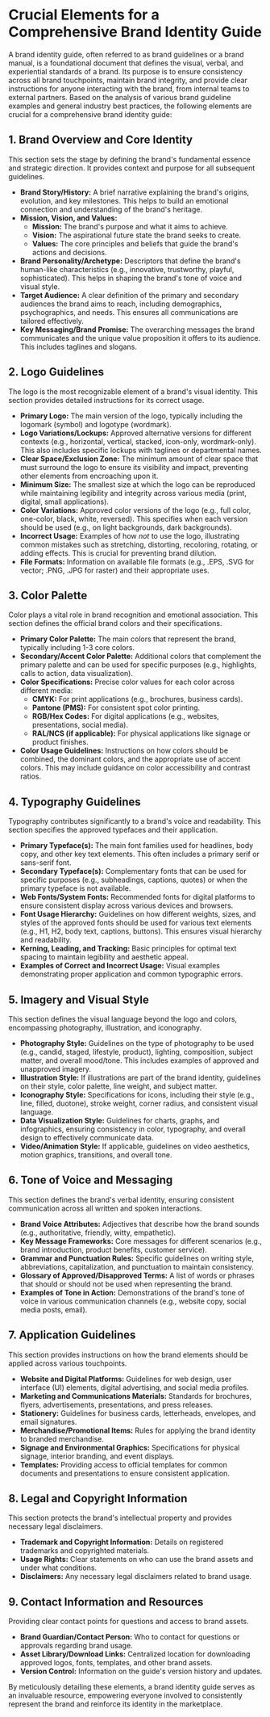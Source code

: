 # Crucial Elements for a Comprehensive Brand Identity Guide

A brand identity guide, often referred to as brand guidelines or a brand manual, is a foundational document that defines the visual, verbal, and experiential standards of a brand. Its purpose is to ensure consistency across all brand touchpoints, maintain brand integrity, and provide clear instructions for anyone interacting with the brand, from internal teams to external partners. Based on the analysis of various brand guideline examples and general industry best practices, the following elements are crucial for a comprehensive brand identity guide:

## 1. Brand Overview and Core Identity

This section sets the stage by defining the brand's fundamental essence and strategic direction. It provides context and purpose for all subsequent guidelines.

*   **Brand Story/History:** A brief narrative explaining the brand's origins, evolution, and key milestones. This helps to build an emotional connection and understanding of the brand's heritage.
*   **Mission, Vision, and Values:**
    *   **Mission:** The brand's purpose and what it aims to achieve.
    *   **Vision:** The aspirational future state the brand seeks to create.
    *   **Values:** The core principles and beliefs that guide the brand's actions and decisions.
*   **Brand Personality/Archetype:** Descriptors that define the brand's human-like characteristics (e.g., innovative, trustworthy, playful, sophisticated). This helps in shaping the brand's tone of voice and visual style.
*   **Target Audience:** A clear definition of the primary and secondary audiences the brand aims to reach, including demographics, psychographics, and needs. This ensures all communications are tailored effectively.
*   **Key Messaging/Brand Promise:** The overarching messages the brand communicates and the unique value proposition it offers to its audience. This includes taglines and slogans.

## 2. Logo Guidelines

The logo is the most recognizable element of a brand's visual identity. This section provides detailed instructions for its correct usage.

*   **Primary Logo:** The main version of the logo, typically including the logomark (symbol) and logotype (wordmark).
*   **Logo Variations/Lockups:** Approved alternative versions for different contexts (e.g., horizontal, vertical, stacked, icon-only, wordmark-only). This also includes specific lockups with taglines or departmental names.
*   **Clear Space/Exclusion Zone:** The minimum amount of clear space that must surround the logo to ensure its visibility and impact, preventing other elements from encroaching upon it.
*   **Minimum Size:** The smallest size at which the logo can be reproduced while maintaining legibility and integrity across various media (print, digital, small applications).
*   **Color Variations:** Approved color versions of the logo (e.g., full color, one-color, black, white, reversed). This specifies when each version should be used (e.g., on light backgrounds, dark backgrounds).
*   **Incorrect Usage:** Examples of how *not* to use the logo, illustrating common mistakes such as stretching, distorting, recoloring, rotating, or adding effects. This is crucial for preventing brand dilution.
*   **File Formats:** Information on available file formats (e.g., .EPS, .SVG for vector; .PNG, .JPG for raster) and their appropriate uses.

## 3. Color Palette

Color plays a vital role in brand recognition and emotional association. This section defines the official brand colors and their specifications.

*   **Primary Color Palette:** The main colors that represent the brand, typically including 1-3 core colors.
*   **Secondary/Accent Color Palette:** Additional colors that complement the primary palette and can be used for specific purposes (e.g., highlights, calls to action, data visualization).
*   **Color Specifications:** Precise color values for each color across different media:
    *   **CMYK:** For print applications (e.g., brochures, business cards).
    *   **Pantone (PMS):** For consistent spot color printing.
    *   **RGB/Hex Codes:** For digital applications (e.g., websites, presentations, social media).
    *   **RAL/NCS (if applicable):** For physical applications like signage or product finishes.
*   **Color Usage Guidelines:** Instructions on how colors should be combined, the dominant colors, and the appropriate use of accent colors. This may include guidance on color accessibility and contrast ratios.

## 4. Typography Guidelines

Typography contributes significantly to a brand's voice and readability. This section specifies the approved typefaces and their application.

*   **Primary Typeface(s):** The main font families used for headlines, body copy, and other key text elements. This often includes a primary serif or sans-serif font.
*   **Secondary Typeface(s):** Complementary fonts that can be used for specific purposes (e.g., subheadings, captions, quotes) or when the primary typeface is not available.
*   **Web Fonts/System Fonts:** Recommended fonts for digital platforms to ensure consistent display across various devices and browsers.
*   **Font Usage Hierarchy:** Guidelines on how different weights, sizes, and styles of the approved fonts should be used for various text elements (e.g., H1, H2, body text, captions, buttons). This ensures visual hierarchy and readability.
*   **Kerning, Leading, and Tracking:** Basic principles for optimal text spacing to maintain legibility and aesthetic appeal.
*   **Examples of Correct and Incorrect Usage:** Visual examples demonstrating proper application and common typographic errors.

## 5. Imagery and Visual Style

This section defines the visual language beyond the logo and colors, encompassing photography, illustration, and iconography.

*   **Photography Style:** Guidelines on the type of photography to be used (e.g., candid, staged, lifestyle, product), lighting, composition, subject matter, and overall mood/tone. This includes examples of approved and unapproved imagery.
*   **Illustration Style:** If illustrations are part of the brand identity, guidelines on their style, color palette, line weight, and subject matter.
*   **Iconography Style:** Specifications for icons, including their style (e.g., line, filled, duotone), stroke weight, corner radius, and consistent visual language.
*   **Data Visualization Style:** Guidelines for charts, graphs, and infographics, ensuring consistency in color, typography, and overall design to effectively communicate data.
*   **Video/Animation Style:** If applicable, guidelines on video aesthetics, motion graphics, transitions, and overall tone.

## 6. Tone of Voice and Messaging

This section defines the brand's verbal identity, ensuring consistent communication across all written and spoken interactions.

*   **Brand Voice Attributes:** Adjectives that describe how the brand sounds (e.g., authoritative, friendly, witty, empathetic).
*   **Key Message Frameworks:** Core messages for different scenarios (e.g., brand introduction, product benefits, customer service).
*   **Grammar and Punctuation Rules:** Specific guidelines on writing style, abbreviations, capitalization, and punctuation to maintain consistency.
*   **Glossary of Approved/Disapproved Terms:** A list of words or phrases that should or should not be used when representing the brand.
*   **Examples of Tone in Action:** Demonstrations of the brand's tone of voice in various communication channels (e.g., website copy, social media posts, email).

## 7. Application Guidelines

This section provides instructions on how the brand elements should be applied across various touchpoints.

*   **Website and Digital Platforms:** Guidelines for web design, user interface (UI) elements, digital advertising, and social media profiles.
*   **Marketing and Communications Materials:** Standards for brochures, flyers, advertisements, presentations, and press releases.
*   **Stationery:** Guidelines for business cards, letterheads, envelopes, and email signatures.
*   **Merchandise/Promotional Items:** Rules for applying the brand identity to branded merchandise.
*   **Signage and Environmental Graphics:** Specifications for physical signage, interior branding, and event displays.
*   **Templates:** Providing access to official templates for common documents and presentations to ensure consistent application.

## 8. Legal and Copyright Information

This section protects the brand's intellectual property and provides necessary legal disclaimers.

*   **Trademark and Copyright Information:** Details on registered trademarks and copyrighted materials.
*   **Usage Rights:** Clear statements on who can use the brand assets and under what conditions.
*   **Disclaimers:** Any necessary legal disclaimers related to brand usage.

## 9. Contact Information and Resources

Providing clear contact points for questions and access to brand assets.

*   **Brand Guardian/Contact Person:** Who to contact for questions or approvals regarding brand usage.
*   **Asset Library/Download Links:** Centralized location for downloading approved logos, fonts, templates, and other brand assets.
*   **Version Control:** Information on the guide's version history and updates.

By meticulously detailing these elements, a brand identity guide serves as an invaluable resource, empowering everyone involved to consistently represent the brand and reinforce its identity in the marketplace.

